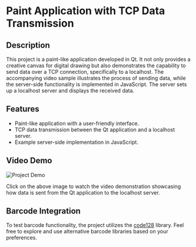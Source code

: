 # Paint Application with TCP Data Transmission

## Description

This project is a paint-like application developed in Qt. It not only provides a creative canvas for digital drawing but also demonstrates the capability to send data over a TCP connection, specifically to a localhost. The accompanying video sample illustrates the process of sending data, while the server-side functionality is implemented in JavaScript. The server sets up a localhost server and displays the received data.

## Features

- Paint-like application with a user-friendly interface.
- TCP data transmission between the Qt application and a localhost server.
- Example server-side implementation in JavaScript.

## Video Demo

![Project Demo](Demo/Vid.gif)

Click on the above image to watch the video demonstration showcasing how data is sent from the Qt application to the localhost server.

## Barcode Integration

To test barcode functionality, the project utilizes the [code128](https://github.com/fhunleth/code128/tree/main) library. Feel free to explore and use alternative barcode libraries based on your preferences.
